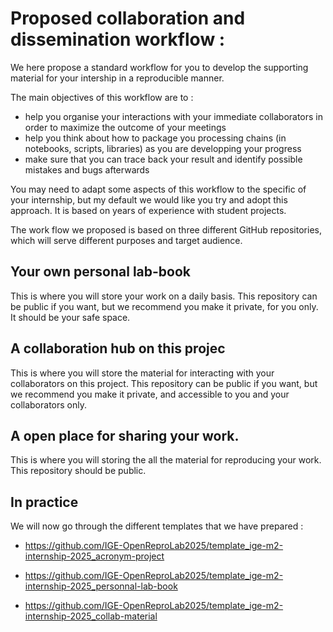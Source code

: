 # Proposed collaboration and dissemination workflow : 

We here propose a standard workflow for you to develop the supporting material for your intership in a reproducible manner. 

The main objectives of this workflow are to : 
 - help you organise your interactions with your immediate collaborators in order to maximize the outcome of your meetings
 - help you think about how to package you processing chains (in notebooks, scripts, libraries) as you are developping your progress
 - make sure that you can trace back your result and identify possible mistakes and bugs afterwards 

You may need to adapt some aspects of this workflow to the specific of your internship, but my default we would like you try and adopt this approach. It is based on years of experience with student projects. 

The work flow we proposed is based on three different GitHub repositories, which will serve different purposes and target audience. 

## Your own personal lab-book
This is where you will store your work on a daily basis. This repository can be public if you want, but we recommend you make it private, for you only. It should be your safe space. 

## A collaboration hub on this projec
This is where you will  store the material for interacting with your collaborators on this project. This repository can be public if you want, but we recommend you make it private, and accessible to you and your collaborators only.

## A open place for sharing your work. 
This is where you will storing the all the material  for reproducing your work. This repository should be public. 

## In practice 
We will now go through the different templates that we have prepared : 

 -  https://github.com/IGE-OpenReproLab2025/template_ige-m2-internship-2025_acronym-project

 - https://github.com/IGE-OpenReproLab2025/template_ige-m2-internship-2025_personnal-lab-book

- https://github.com/IGE-OpenReproLab2025/template_ige-m2-internship-2025_collab-material
